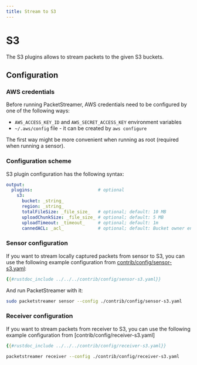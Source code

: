 ```yaml
---
title: Stream to S3
---
```


# S3

The S3 plugins allows to stream packets to the given S3 buckets.

## Configuration

### AWS credentials

Before running PacketStreamer, AWS credentials need to be configured by one of
the following ways:

- `AWS_ACCESS_KEY_ID` and `AWS_SECRET_ACCESS_KEY` environment variables
- `~/.aws/config` file - it can be created by `aws configure`

The first way might be more convenient when running as root (required when
running a sensor).

### Configuration scheme

S3 plugin configuration has the following syntax:

```yaml
output:
  plugins:                         # optional
    s3:
      bucket: _string_
      region: _string_
      totalFileSize: _file_size_   # optional; default: 10 MB
      uploadChunkSize: _file_size_ # optional; default: 5 MB
      uploadTimeout: _timeout_     # optional; default: 1m
      cannedACL: _acl_             # optional; default: Bucket owner enforced
```

### Sensor configuration

If you want to stream locally captured packets from sensor to S3, you can use
the following example configuration from
[contrib/config/sensor-s3.yaml](https://raw.githubusercontent.com/khulnasoft-lab/PacketStreamer/main/contrib/config/sensor-s3.yaml):

```yaml
{{#rustdoc_include ../../../contrib/config/sensor-s3.yaml}}
```

And run PacketStreamer with it:

```bash
sudo packetstreamer sensor --config ./contrib/config/sensor-s3.yaml
```

### Receiver configuration

If you want to stream packets from receiver to S3, you can use the following
example configuration from
[contrib/config/receiver-s3.yaml]

```yaml
{{#rustdoc_include ../../../contrib/config/receiver-s3.yaml}}
```

```bash
packetstreamer receiver --config ./contrib/config/receiver-s3.yaml
```
